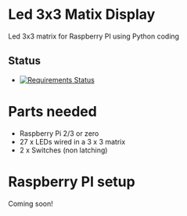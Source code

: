 # Led 3x3 Matix Display
Led 3x3 matrix for Raspberry PI using Python coding

## Status
* [![Requirements Status](https://requires.io/github/catchcoder/led_3x3_matix/requirements.svg?branch=master)](https://requires.io/github/catchcoder/led_3x3_matix/requirements/?branch=master)

# Parts needed

* Raspberry Pi 2/3 or zero
* 27 x LEDs wired in a 3 x 3 matrix
*  2 x Switches (non latching)

# Raspberry PI setup

Coming soon!
